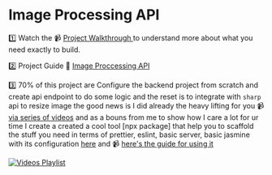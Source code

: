 
# Image Processing API 

1️⃣ Watch the  📹 [Project Walkthrough ](https://www.youtube.com/watch?v=3aRXn8KENjM ) to understand more about what you need exactly to build.

2️⃣ Project Guide 📜 [Image Proccessing API](https://www.yonisfy.com/udacity/projects/image-processing-api)

3️⃣ 70% of this project are Configure the backend project from scratch and create api endpoint to do some logic and the reset is to integrate with `sharp` api to resize image the good news is I did already the heavy lifting for you 📹 [via series of videos](https://www.youtube.com/playlist?list=PLLWuK602vNiVLQ4rAylfIkqp3rkN0TuPD) and as a bouns from me to show how I care a lot for ur time I create a created a cool tool [npx package] that help you to scaffold the stuff you need in terms of prettier, eslint, basic server, basic jasmine with its configuration [here](https://www.npmjs.com/package/m-zanaty-web-utils)  and 📹 [here's the guide for using it](https://www.youtube.com/watch?v=0KnqGbkBdxw) 

[![Videos Playlist](https://www.yonisfy.com/static/3e6fc9b591ca0bd98d576dd6f72c4861/a94c1/image-processing.png)](https://www.youtube.com/playlist?list=PLLWuK602vNiVLQ4rAylfIkqp3rkN0TuPD)
